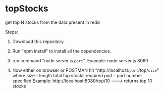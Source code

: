 # topStocks
get top N stocks from the data present in redis

Steps:

1) Download this repository.

2) Run "npm install" to install all the dependencies.

3) run command "node server.js `port`". Example: node server.js 8080

4) Now either on browser or POSTMAN hit "http://localhost:`port`/top/`size`" where 
    size - length total top stocks required
    port - port number specified
    Example: http://localhost:8080/top/10 ---> returns top 10 stocks 
